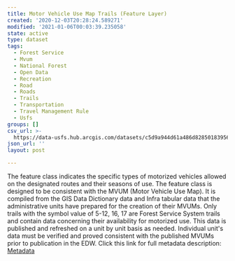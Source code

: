 ```yaml
---
title: Motor Vehicle Use Map Trails (Feature Layer)
created: '2020-12-03T20:28:24.589271'
modified: '2021-01-06T00:03:39.235058'
state: active
type: dataset
tags:
  - Forest Service
  - Mvum
  - National Forest
  - Open Data
  - Recreation
  - Road
  - Roads
  - Trails
  - Transportation
  - Travel Management Rule
  - Usfs
groups: []
csv_url: >-
  https://data-usfs.hub.arcgis.com/datasets/c5d9a944d61a486d8285018395638e4f_2.csv?outSR=%7B%22latestWkid%22%3A4269%2C%22wkid%22%3A4269%7D
json_url: ''
layout: post

---
```

The feature class indicates the specific types of motorized vehicles allowed on the designated routes and their seasons of use. The feature class is designed to be consistent with the MVUM (Motor Vehicle Use Map). It is compiled from the GIS Data Dictionary data and Infra tabular data that the administrative units have prepared for the creation of their MVUMs. Only trails with the symbol value of 5-12, 16, 17 are Forest Service System trails and contain data concerning their availability for motorized use. This data is published and refreshed on a unit by unit basis as needed. Individual unit's data must be verified and proved consistent with the published MVUMs prior to publication in the EDW. Click this link for full metadata description:  <a href='https://data.fs.usda.gov/geodata/edw/edw_resources/meta/S_USA.Trail_MVUM.xml' target='_blank'>Metadata</a>

